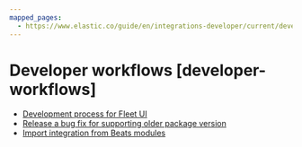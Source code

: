 ```yaml
---
mapped_pages:
  - https://www.elastic.co/guide/en/integrations-developer/current/developer-workflows.html
---
```


# Developer workflows [developer-workflows]

* [Development process for Fleet UI](/extend/developer-workflow-fleet-UI.md)
* [Release a bug fix for supporting older package version](/extend/developer-workflow-support-old-package.md)
* [Import integration from Beats modules](/extend/developer-workflow-import-beat.md)
